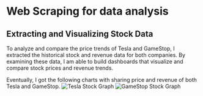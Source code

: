 # Web Scraping for data analysis

## Extracting and Visualizing Stock Data

To analyze and compare the price trends of Tesla and GameStop, I extracted the historical stock and revenue data for both companies. By examining these data, I am able to build dashboards that visualize and compare stock prices and revenue trends.

Eventually, I got the following charts with sharing price and revenue of both Tesla and GameStop.
![Tesla Stock Graph](https://github.com/kaishihwang/webscraping-analytics/assets/131721638/b2a54f19-c994-40d7-876b-6d30a9da1a0b)
![GameStop Stock Graph](https://github.com/kaishihwang/webscraping-analytics/assets/131721638/ddb80947-91a2-4d0a-8b8c-d0e8a3862ed5)
